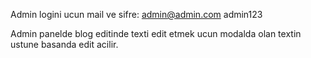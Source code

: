 Admin logini ucun mail ve sifre: admin@admin.com  admin123

Admin panelde blog editinde texti edit etmek ucun modalda olan textin ustune basanda edit acilir.


